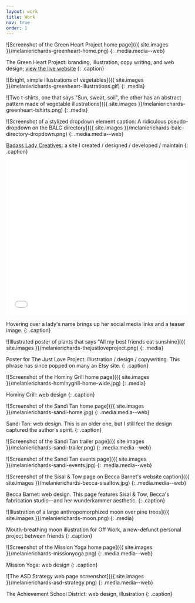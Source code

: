 ```yaml
---
layout: work
title: Work
nav: true
order: 1
---
```


![Screenshot of the Green Heart Project home page]({{ site.images }}/melanierichards-greenheart-home.png)
{: .media.media--web}

The Green Heart Project: branding, illustration, copy writing, and web design; [view the live website](http://greenheartsc.org/)
{: .caption}

![Bright, simple illustrations of vegetables]({{ site.images }}/melanierichards-greenheart-illustrations.gif)
{: .media}

![Two t-shirts, one that says "Sun, sweat, soil", the other has an abstract pattern made of vegetable illustrations]({{ site.images }}/melanierichards-greenheart-tshirts.png)
{: .media}

![Screenshot of a stylized dropdown element caption: A ridiculous pseudo-dropdown on the BALC directory]({{ site.images }}/melanierichards-balc-directory-dropdown.png)
{: .media.media--web}

[Badass Lady Creatives](http://baladycreatives.com): a site I created / designed / developed / maintain
{: .caption}

<div class="media media--web">
  <div class="vimeo">
    <iframe src="//player.vimeo.com/video/108202799?title=0&byline=0&portrait=0" width="500" height="424" frameborder="0" webkitallowfullscreen mozallowfullscreen allowfullscreen></iframe>
  </div>
</div>

Hovering over a lady's name brings up her social media links and a teaser image.
{: .caption}

![Illustrated poster of plants that says "All my best friends eat sunshine]({{ site.images }}/melanierichards-thejustloveproject.png)
{: .media}

Poster for The Just Love Project: Illustration / design / copywriting. This phrase has since popped on many an Etsy site.
{: .caption}

![Screenshot of the Hominy Grill home page]({{ site.images }}/melanierichards-hominygrill-home-wide.jpg)
{: .media}

Hominy Grill: web design
{: .caption}

![Screenshot of the Sandi Tan home page]({{ site.images }}/melanierichards-sandi-home.jpg)
{: .media.media--web}

Sandi Tan: web design. This is an older one, but I still feel the design captured the author's spirit.
{: .caption}

![Screenshot of the Sandi Tan trailer page]({{ site.images }}/melanierichards-sandi-trailer.png)
{: .media.media--web}

![Screenshot of the Sandi Tan events page]({{ site.images }}/melanierichards-sandi-events.jpg)
{: .media.media--web}

![Screenshot of the Sisal & Tow page on Becca Barnet's website caption]({{ site.images }}/melanierichards-becca-sisaltow.jpg)
{: .media.media--web}

Becca Barnet: web design. This page features Sisal & Tow, Becca's fabrication studio—and her wunderkammer aesthetic.
{: .caption}

![Illustration of a large anthropomorphized moon over pine trees]({{ site.images }}/melanierichards-moon.png)
{: .media}

Mouth-breathing moon illustration for Off Work, a now-defunct personal project between friends
{: .caption}

![Screenshot of the Mission Yoga home page]({{ site.images }}/melanierichards-missionyoga.png)
{: .media.media--web}

Mission Yoga: web design
{: .caption}

![The ASD Strategy web page screenshot]({{ site.images }}/melanierichards-asd-strategy.png)
{: .media.media--web}

The Achievement School District: web design, illustration
{: .caption}